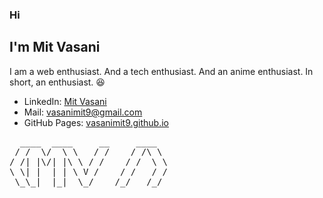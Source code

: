 ### Hi
## I'm Mit Vasani

I am a web enthusiast. And a tech enthusiast. And an anime enthusiast. In short, an enthusiast. :laughing:

- LinkedIn: [Mit Vasani](https://www.linkedin.com/in/mit-vasani-8321a2138/)
- Mail: [vasanimit9@gmail.com](mailto:vasanimit9@gmail.com)
- GitHub Pages: [vasanimit9.github.io](https://vasanimit9.github.io)

<pre>
  ____  ____     __     ____  
 / /  \/  \ \   / /    / /\ \ 
/ /| |\/| |\ \ / /    / /  \ \
\ \| |  | | \ V /    / /   / /
 \_\_|  |_|  \_/    /_/   /_/ 
                              
</pre>

